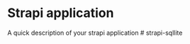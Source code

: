# Strapi application

A quick description of your strapi application
#   s t r a p i - s q l l i t e  
 